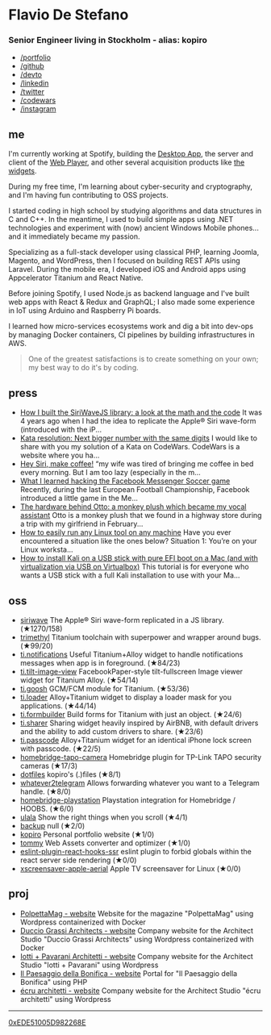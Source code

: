 # Flavio De Stefano
### Senior Engineer living in Stockholm - alias: kopiro

- [/portfolio](https://www.kopiro.me)
- [/github](https://github.com/kopiro)
- [/devto](https://dev.to/kopiro)
- [/linkedin](https://www.linkedin.com/in/destefanoflavio/)
- [/twitter](https://twitter.com/destefanoflavio)
- [/codewars](https://www.codewars.com/users/kopiro)
- [/instagram](https://www.instagram.com/destefanoflavio)

## me
I'm currently working at Spotify, building the [Desktop App](https://www.spotify.com/download/other), the server and client of the [Web Player](https://open.spotify.com), and other several acquisition products like [the widgets](https://developer.spotify.com/documentation/widgets).

During my free time, I'm learning about cyber-security and cryptography, and I'm having fun contributing to OSS projects.

I started coding in high school by studying algorithms and data structures in C and C++. In the meantime, I used to build simple apps using .NET technologies and experiment with (now) ancient Windows Mobile phones... and it immediately became my passion.

Specializing as a full-stack developer using classical PHP, learning Joomla, Magento, and WordPress, then I focused on building REST APIs using Laravel. During the mobile era, I developed iOS and Android apps using Appcelerator Titanium and React Native.

Before joining Spotify, I used Node.js as backend language and I've built web apps with React & Redux and GraphQL; I also made some experience in IoT using Arduino and Raspberry Pi boards.

I learned how micro-services ecosystems work and dig a bit into dev-ops by managing Docker containers, CI pipelines by building infrastructures in AWS.

> One of the greatest satisfactions is to create something on your own; my best way to do it's by coding.

## press
* [How I built the SiriWaveJS library: a look at the math and the code](https://dev.to/kopiro/how-i-built-the-siriwavejs-library-a-look-at-the-math-and-the-code-l0o) It was 4 years ago when I had the idea to replicate the Apple® Siri wave-form (introduced with the iP...
* [Kata resolution: Next bigger number with the same digits](https://dev.to/kopiro/kata-resolution-next-bigger-number-with-the-same-digits-41mj) I would like to share with you my solution of a Kata on CodeWars.  CodeWars is a website where you ha...
* [Hey Siri, make coffee!](https://dev.to/kopiro/hey-siri-make-coffee-2n9p) “my wife was tired of bringing me coffee in bed every morning. But I am too lazy (especially in the m...
* [What I learned hacking the Facebook Messenger Soccer game](https://dev.to/kopiro/what-i-learned-hacking-the-facebook-messenger-soccer-game-mo6) Recently, during the last European Football Championship, Facebook introduced a little game in the Me...
* [The hardware behind Otto: a monkey plush which became my vocal assistant](https://dev.to/kopiro/the-hardware-behind-otto-a-monkey-plush-which-became-my-vocal-assistant-1gaa) Otto is a monkey plush that we found in a highway store during a trip with my girlfriend in February...
* [How to easily run any Linux tool on any machine](https://dev.to/kopiro/how-to-easily-run-any-linux-tool-on-any-machine-2g6p) Have you ever encountered a situation like the ones below?  Situation 1: You’re on your Linux worksta...
* [How to install Kali on a USB stick with pure EFI boot on a Mac (and with virtualization via USB on Virtualbox)](https://dev.to/kopiro/how-to-install-kali-on-a-usb-stick-with-pure-efi-boot-on-a-mac-and-with-virtualization-via-usb-on-virtualbox-2md2) This tutorial is for everyone who wants a USB stick with a full Kali installation to use with your Ma...

## oss
* [siriwave](https://github.com/kopiro/siriwave) The Apple® Siri wave-form replicated in a JS library. (★1270/158)
* [trimethyl](https://github.com/trimethyl/trimethyl) Titanium toolchain with superpower and wrapper around bugs. (★99/20)
* [ti.notifications](https://github.com/caffeinalab/ti.notifications) Useful Titanium+Alloy widget to handle notifications messages when app is in foreground. (★84/23)
* [ti.tilt-image-view](https://github.com/caffeinalab/ti.tilt-image-view) FacebookPaper-style tilt-fullscreen Image viewer widget for Titanium Alloy. (★54/14)
* [ti.goosh](https://github.com/caffeinalab/ti.goosh) GCM/FCM module for Titanium. (★53/36)
* [ti.loader](https://github.com/caffeinalab/ti.loader) Alloy+Titanium widget to display a loader mask for you applications. (★44/14)
* [ti.formbuilder](https://github.com/caffeinalab/ti.formbuilder) Build forms for Titanium with just an object. (★24/6)
* [ti.sharer](https://github.com/caffeinalab/ti.sharer) Sharing widget heavily inspired by AirBNB, with default drivers and the ability to add custom drivers to share. (★23/6)
* [ti.passcode](https://github.com/caffeinalab/ti.passcode) Alloy+Titanium widget for an identical iPhone lock screen with passcode. (★22/5)
* [homebridge-tapo-camera](https://github.com/kopiro/homebridge-tapo-camera) Homebridge plugin for TP-Link TAPO security cameras (★17/3)
* [dotfiles](https://github.com/kopiro/dotfiles) kopiro's (.)files (★8/1)
* [whatever2telegram](https://github.com/kopiro/whatever2telegram) Allows forwarding whatever you want to a Telegram handle. (★8/0)
* [homebridge-playstation](https://github.com/kopiro/homebridge-playstation) Playstation integration for Homebridge / HOOBS. (★6/0)
* [ulala](https://github.com/kopiro/ulala) Show the right things when you scroll (★4/1)
* [backup](https://github.com/kopiro/backup) null (★2/0)
* [kopiro](https://github.com/kopiro/kopiro) Personal portfolio website (★1/0)
* [tommy](https://github.com/caffeinalab/tommy) Web Assets converter and optimizer (★1/0)
* [eslint-plugin-react-hooks-ssr](https://github.com/kopiro/eslint-plugin-react-hooks-ssr) eslint plugin to forbid globals within the react server side rendering (★0/0)
* [xscreensaver-apple-aerial](https://github.com/kopiro/xscreensaver-apple-aerial) Apple TV screensaver for Linux (★0/0)

## proj
* [PolpettaMag - website](http://www.polpettamag.com/) Website for the magazine "PolpettaMag" using Wordpress containerized with Docker
* [Duccio Grassi Architects - website](http://www.ducciograssiarchitects.com/) Company website for the Architect Studio "Duccio Grassi Architects" using Wordpress containerized with Docker
* [Iotti + Pavarani Architetti - website](http://www.iotti-pavarani.com/) Company website for the Architect Studio "Iotti + Pavarani" using Wordpress
* [Il Paesaggio della Bonifica - website](http://ilpaesaggiodellabonifica.it/) Portal for "Il Paesaggio della Bonifica" using PHP
* [écru architetti - website](http://ecruarchitetti.it/) Company website for the Architect Studio "écru architetti" using Wordpress

---

[0xEDE51005D982268E](https://www.kopiro.me/gpg.txt)